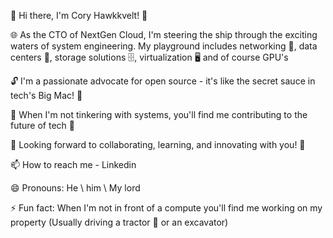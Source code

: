 🚀 Hi there, I'm Cory Hawkkvelt! 👋


🌐 As the CTO of NextGen Cloud, I'm steering the ship through the exciting waters of system engineering. My playground includes networking 🌉, data centers 🏢, storage solutions 🗄️, virtualization 🖥️ and of course GPU's

🔓 I'm a passionate advocate for open source - it's like the secret sauce in tech's Big Mac! 🍔

🔧 When I'm not tinkering with systems, you'll find me contributing to the future of tech 💪

🤝 Looking forward to collaborating, learning, and innovating with you! 🌟

📫 How to reach me - Linkedin

😄 Pronouns: He \ him \ My lord

⚡ Fun fact: When I'm not in front of a compute you'll find me working on my property (Usually driving a tractor 🚜 or an excavator)

<!---
CoryHawkvelt-Nexgen/CoryHawkvelt-Nexgen is a ✨ special ✨ repository because its `README.md` (this file) appears on your GitHub profile.
You can click the Preview link to take a look at your changes.
--->
